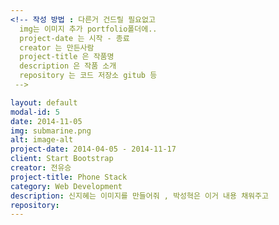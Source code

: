 ```yaml
---
<!-- 작성 방법 : 다른거 건드릴 필요없고
  img는 이미지 추가 portfolio폴더에..
  project-date 는 시작 - 종료
  creator 는 만든사람
  project-title 은 작품명
  description 은 작품 소개
  repository 는 코드 저장소 gitub 등
 -->

layout: default
modal-id: 5
date: 2014-11-05
img: submarine.png
alt: image-alt
project-date: 2014-04-05 - 2014-11-17
client: Start Bootstrap
creator: 전유승
project-title: Phone Stack
category: Web Development
description: 신지혜는 이미지를 만들어줘 , 박성혁은 이거 내용 채워주고
repository:
---
```

